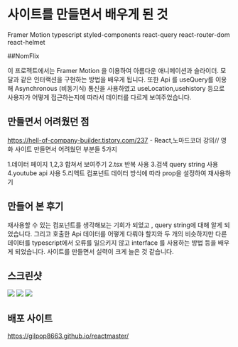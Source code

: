 # 사이트를 만들면서 배우게 된 것

Framer Motion
typescript
styled-components
react-query
react-router-dom
react-helmet

##NomFlix

이 프로젝트에서는 Framer Motion 을 이용하여 아름다운 애니메이션과 슬라이더. 모달과 같은 인터랙션을 구현하는 방법을 배우게 됩니다.
또한 Api 를 useQuery를 이용해 Asynchronous (비동기식) 통신을 사용하였고 useLocation,usehistory 등으로 사용자가 어떻게 접근하는지에 따라서 데이터를 다르게 보여주었습니다.


## 만들면서 어려웠던 점

https://hell-of-company-builder.tistory.com/237 - React,노마드코더 강의// 영화 사이트 만들면서 어려웠던 부분들 5가지

1.데이터 페이지 1,2,3 합쳐서 보여주기
2.tsx 반복 사용
3.검색 query string 사용
4.youtube api 사용
5.리액트 컴포넌트 데이터 방식에 따라 prop을 설정하여 재사용하기


## 만들어 본 후기

재사용할 수 있는 컴포넌트를 생각해보는 기회가 되었고 , query string에 대해 알게 되었습니다. 그리고 호출한 Api 데이터를 어떻게 다뤄야 할지와 두 개의 비슷하지만 다른 데이터를 typescript에서 오류를 일으키지 않고 interface 를 사용하는 방법 등을 배우게 되었습니다. 사이트를 만들면서 실력이 크게 늘은 것 같습니다.


## 스크린샷

<img src="https://user-images.githubusercontent.com/80146176/147284354-96f4cb18-ce6e-4e52-b978-a59f13363754.png" width="auto" />
<img src="https://user-images.githubusercontent.com/80146176/147284208-e826fa46-c54c-42ea-87fc-cae8764efa80.png" width="auto" />
<img src="https://user-images.githubusercontent.com/80146176/147284258-ab5a6565-90e1-4d31-91d7-0fb17e411c79.png" width="auto" />


## 배포 사이트

https://gilpop8663.github.io/reactmaster/

